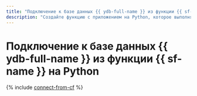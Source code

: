 ```yaml
---
title: "Подключение к базе данных {{ ydb-full-name }} из функции {{ sf-name }} на Python"
description: "Создайте функцию с приложением на Python, которое выполняет простой запрос к базе данных {{ ydb-full-name }}."
---
```


# Подключение к базе данных {{ ydb-full-name }} из функции {{ sf-name }} на Python

{% include [connect-from-cf](../../_tutorials/connect-from-cf.md) %}